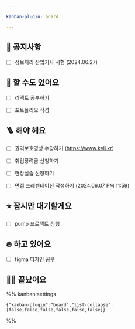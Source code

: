 ```yaml
---

kanban-plugin: board

---
```


## 🧭 공지사항

- [ ] 정보처리 산업기사 시험 (2024.06.27)


## 🤔 할 수도 있어요

- [ ] 리엑트 공부하기
- [ ] 포토폴리오 작성


## 🪜 해야 해요

- [ ] 권익보호영상 수강하기
	(https://www.keli.kr)
- [ ] 취업장려금 신청하기
- [ ] 현장실습 신청하기
- [ ] 면접 프레젠테이션 작성하기 
	(2024.06.07 PM 11:59)


## ⭐️ 잠시만 대기할게요

- [ ] pump 프로젝트 진행


## 🔥 하고 있어요

- [ ] figma 디자인 공부


## 💪🏼 끝났어요





%% kanban:settings
```
{"kanban-plugin":"board","list-collapse":[false,false,false,false,false,false]}
```
%%
